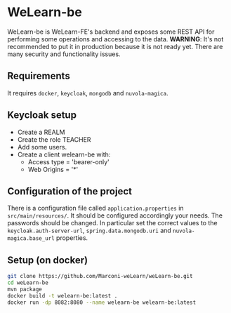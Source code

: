 # WeLearn-be
WeLearn-be is WeLearn-FE's backend and exposes some REST API for performing some operations and accessing to the data.
**WARNING**: It's not recommended to put it in production because it is not ready yet. There are many security and functionality issues.
## Requirements
It requires ```docker```, ```keycloak```, ```mongodb``` and ```nuvola-magica```.
## Keycloak setup
* Create a REALM
* Create the role TEACHER
* Add some users.
* Create a client welearn-be with:
  * Access type = 'bearer-only'
  * Web Origins = '*'
## Configuration of the project
There is a configuration file called ```application.properties``` in ```src/main/resources/```. It should be configured accordingly your needs. The passwords should be changed.
In particular set the correct values to the ```keycloak.auth-server-url```, ```spring.data.mongodb.uri``` and ```nuvola-magica.base_url``` properties.
## Setup (on docker)
```bash
git clone https://github.com/Marconi-weLearn/weLearn-be.git
cd weLearn-be
mvn package
docker build -t welearn-be:latest .
docker run -dp 8082:8080 --name welearn-be welearn-be:latest
```
